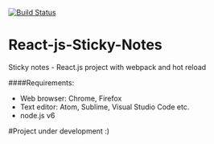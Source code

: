 [![Build Status](https://travis-ci.org/MarcinJarecki/React-js-Sticky-Notes.svg?branch=master)](https://travis-ci.org/MarcinJarecki/React-js-Sticky-Notes.svg?branch=master)

# React-js-Sticky-Notes
Sticky notes - React.js project with webpack and hot reload

####Requirements:
- Web browser: Chrome, Firefox 
- Text editor: Atom, Sublime, Visual Studio Code etc.
- node.js v6

#Project under development :)
